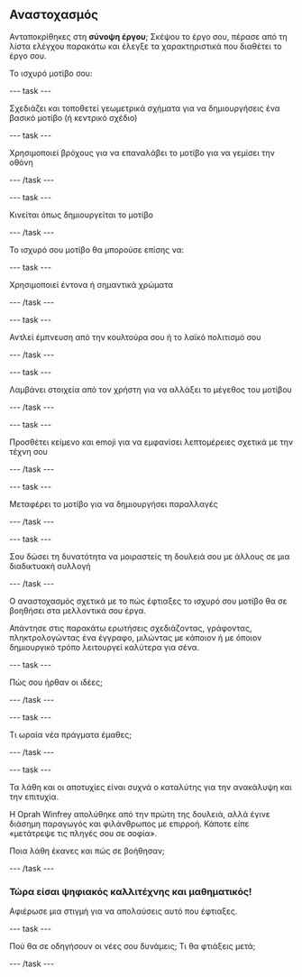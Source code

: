 ## Αναστοχασμός

Ανταποκρίθηκες στη **σύνοψη έργου**; Σκέψου το έργο σου, πέρασε από τη λίστα ελέγχου παρακάτω και έλεγξε τα χαρακτηριστικά που διαθέτει το έργο σου.

Το ισχυρό μοτίβο σου:

--- task ---

Σχεδιάζει και τοποθετεί γεωμετρικά σχήματα για να δημιουργήσεις ένα βασικό μοτίβο (ή κεντρικό σχέδιο)

--- task ---

Χρησιμοποιεί βρόχους για να επαναλάβει το μοτίβο για να γεμίσει την οθόνη

--- /task ---

--- task ---

Κινείται όπως δημιουργείται το μοτίβο

--- /task ---

Το ισχυρό σου μοτίβο θα μπορούσε επίσης να:

--- task ---

Χρησιμοποιεί έντονα ή σημαντικά χρώματα

--- /task ---

--- task ---

Αντλεί έμπνευση από την κουλτούρα σου ή το λαϊκό πολιτισμό σου

--- /task ---

--- task ---

Λαμβάνει στοιχεία από τον χρήστη για να αλλάξει το μέγεθος του μοτίβου

--- /task ---

--- task ---

Προσθέτει κείμενο και emoji για να εμφανίσει λεπτομέρειες σχετικά με την τέχνη σου

--- /task ---

--- task ---

Μεταφέρει το μοτίβο για να δημιουργήσει παραλλαγές

--- /task ---


--- task ---

Σου δώσει τη δυνατότητα να μοιραστείς τη δουλειά σου με άλλους σε μια διαδικτυακή συλλογή

--- /task ---


Ο αναστοχασμός σχετικά με το πώς έφτιαξες το ισχυρό σου μοτίβο θα σε βοηθήσει στα μελλοντικά σου έργα.

Απάντησε στις παρακάτω ερωτήσεις σχεδιάζοντας, γράφοντας, πληκτρολογώντας ένα έγγραφο, μιλώντας με κάποιον ή με όποιον δημιουργικό τρόπο λειτουργεί καλύτερα για σένα.

--- task ---

Πώς σου ήρθαν οι ιδέες;

--- /task ---

--- task ---

Τι ωραία νέα πράγματα έμαθες;

--- /task ---

--- task ---

Τα λάθη και οι αποτυχίες είναι συχνά ο καταλύτης για την ανακάλυψη και την επιτυχία.

Η Oprah Winfrey απολύθηκε από την πρώτη της δουλειά, αλλά έγινε διάσημη παραγωγός και φιλάνθρωπος με επιρροή. Κάποτε είπε «μετάτρεψε τις πληγές σου σε σοφία».

Ποια λάθη έκανες και πώς σε βοήθησαν;

--- /task ---

### Τώρα είσαι ψηφιακός καλλιτέχνης και μαθηματικός!

Αφιέρωσε μια στιγμή για να απολαύσεις αυτό που έφτιαξες.

--- task ---

Πού θα σε οδηγήσουν οι νέες σου δυνάμεις; Τι θα φτιάξεις μετά;

--- /task ---

